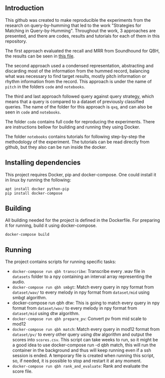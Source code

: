 ## Introduction

This github was created to make reproducible the experiments from the research on query-by-humming that led to the work "Strategies for Matching in Query-by-Humming". Throughout the work, 3 approaches are presented, and there are codes, results and tutorials for each of them in this repository.

The first approach evaluated the recall and MRR from Soundhound for QBH, the results can be seen in [this file](../master/soundhound.xlsx).

The second approach used a condensed representation, abstracting and discarding most of the information from the hummed record, balancing what was necessary to find target results, mostly pitch information or rhythm information from the record. This approach is under the name of `pitch` in the folders `code` and `notebooks`.

The third and last approach followed query against query strategy, which means that a query is compared to a dataset of previously classified queries. The name of the folder for this approach is `qxq`, and can also be seen in `code` and `notebooks`.

The folder `code` contains full code for reproducing the experiments. There are instructions bellow for building and running they using Docker.

The folder `notebooks` contains tutorials for following step-by-step the methodology of the experiment. The tutorials can be read directly from github, but they also can be run inside the docker.

## Installing dependencies

This project requires Docker, pip and docker-compose. One could install it in linux by running the following:

```
apt install docker python-pip
pip install docker-compose
```

## Building

All building needed for the project is defined in the Dockerfile. For preparing it for running, build it using docker-compose.

```
docker-compose build
```

## Running

The project contains scripts for running specific tasks:

* `docker-compose run qbh transcribe`: Transcribe every .wav file in `datasets` folder to a npy containing an interval array representing the audio.
* `docker-compose run qbh smbgt`: Match every query in npy format from `dataset/wav/` to every melody in npy format from `dataset/mid` using smbgt algorithm.
* docker-compose run qbh dtw: This is going to match every query in npy format from `dataset/wav/` to every melody in npy format from `dataset/mid` using dtw algorithm.
* `docker-compose run qbh prepare_pv`: Convert pv from mid scale to mod12
* `docker-compose run qbh match`: Match every query in mod12 format from `dataset/pv/` to every other query using dtw algorithm and output the scores into `scores.csv`. This script can take weeks to run, so it might be a good idea to use docker-compose run -d qbh match, this will run the container in the background and thus will keep running even if a ssh session is ended. A temporary file is created when running this script, so, if needed, it is possible to stop
  and restart it at any moment.
* `docker-compose run qbh rank_and_evaluate`: Rank and evaluate the score file.
